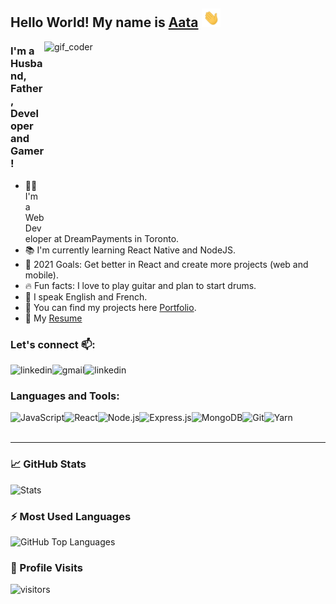 ## Hello World! My name is [Aata][linkedin] <img align="bottom" alt="gif_waving" width="30px" src="https://github.com/Atalaa/gif_readme2/blob/main/waving2.gif?raw=true" /> 

<img align="right" alt="gif_coder" width="450" height="300" src="https://github.com/Atalaa/gif_readme/blob/main/coder.gif?raw=true" />

### I'm a Husband, Father, Developer and Gamer!
- 👨‍💻 I'm a Web Developer at DreamPayments in Toronto.
- 📚 I'm currently learning React Native and NodeJS.
- 🎯 2021 Goals: Get better in React and create more projects (web and mobile).
- 🔥 Fun facts: I love to play guitar and plan to start drums.
- 💬 I speak English and French.
- 📂 You can find my projects here [Portfolio][website].
- 💾 My <a href="https://atalaa.github.io/portfolio/static/media/Aata-allah_Rchidi_resume.ba857c9c.pdf" target="_blank">Resume</a>



### Let's connect 📫:
[<img align="left" alt="linkedin" src="https://img.shields.io/badge/LinkedIn-0072b1?style=flat&logo=linkedin&logoColor=fff" />][linkedin]
[<img align="left" alt="gmail" src="https://img.shields.io/badge/Gmail-EA4335?style=flat&logo=gmail&logoColor=fff" />][mailto]
[<img align="left" alt="linkedin" src="https://img.shields.io/badge/Twitter-1DA1F2?style=flat&logo=twitter&logoColor=fff" />][twitter]

<br />

### Languages and Tools:
<p>
 <img align="left" alt="JavaScript" title="javascript" src="https://img.shields.io/badge/JavaScript-F0DB4F?style=for-the-badge&logo=javascript&logoColor=fff&labelColor=000&logoColor=F0DB4F" />
 <img align="left" alt="React" src="https://img.shields.io/badge/React-61DAFB?style=for-the-badge&logo=react&logoColor=fff&labelColor=000" />
 <img align="left" alt="Node.js" src="https://img.shields.io/badge/Node.js-68a063?style=for-the-badge&logo=node.js&logoColor=fff" />
 <img align="left" alt="Express.js" src="https://img.shields.io/badge/Express.js-404D59?style=for-the-badge&logo=express&logoColor=fff" />
 <img align="left" alt="MongoDB" src="https://img.shields.io/badge/MongoDB-589636?style=for-the-badge&logo=mongodb&logoColor=fff" />
 <img align="left" alt="Git" src="https://img.shields.io/badge/Git-f34f29?style=for-the-badge&logo=git&logoColor=fff" />
 <img align="left" alt="Yarn" src="https://img.shields.io/badge/Yarn-1476a2?style=for-the-badge&logo=yarn&logoColor=fff" />
</p>

<br /><br />

---

### 📈 GitHub Stats
<img align="top" alt="Stats" src="https://github-readme-stats-atalaa.vercel.app/api?username=Atalaa&show_icons=true&hide_border=true&hide=prs,contribs&theme=shades-of-purple" />

### ⚡ Most Used Languages
<img align="top" alt="GitHub Top Languages" src="https://github-readme-stats-atalaa.vercel.app/api/top-langs/?username=Atalaa&langs_count=5&layout=compact&theme=shades-of-purple" />

### 👀 Profile Visits
![visitors](https://visitor-badge.glitch.me/badge?page_id=atalaa.atalaa)


[website]: https://atalaa.github.io/portfolio/
[linkedin]: https://www.linkedin.com/in/aata-allah-rchidi/
[mailto]: mailto:atala.rchidi@gmail.com
[twitter]: https://twitter.com/AataRchidi
 
